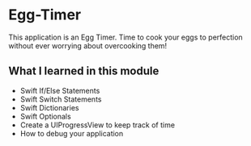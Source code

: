 # Egg-Timer

This application is an Egg Timer. Time to cook your eggs to perfection without ever worrying about overcooking them!

## What I learned in this module
* Swift If/Else Statements
* Swift Switch Statements
* Swift Dictionaries
* Swift Optionals
* Create a UIProgressView to keep track of time
* How to debug your application
